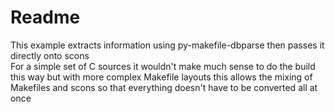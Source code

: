 # Readme

This example extracts information using py-makefile-dbparse then passes it directly onto scons <br>
For a simple set of C sources it wouldn't make much sense to do the build this way
but with more complex Makefile layouts this allows the mixing of Makefiles and scons so that everything doesn't have to be converted all at once
